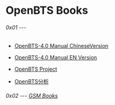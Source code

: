 # OpenBTS Books

###### 0x01 ---

* [OpenBTS-4.0 Manual ChineseVersion](https://s3.amazonaws.com/rfagora/sooof/Books/SDR/Software/OpenBTS/OpenBTS-4.0-Manual_ChineseVersion.pdf)

* [OpenBTS-4.0 Manual EN Version](https://s3.amazonaws.com/rfagora/sooof/Books/SDR/Software/OpenBTS/OpenBTS-4.0-Manual.pdf)

* [OpenBTS Project](https://s3.amazonaws.com/rfagora/sooof/Books/SDR/Software/OpenBTS/OpenBTSProject.pdf)

* [OpenBTS分析](https://s3.amazonaws.com/rfagora/sooof/Books/SDR/Software/OpenBTS/OpenBTS%E5%88%86%E6%9E%90.pdf)

###### 0x02 --- [GSM Books](<../../../../other/linux_development/protocol/GSM/GSM_Books.md>)
